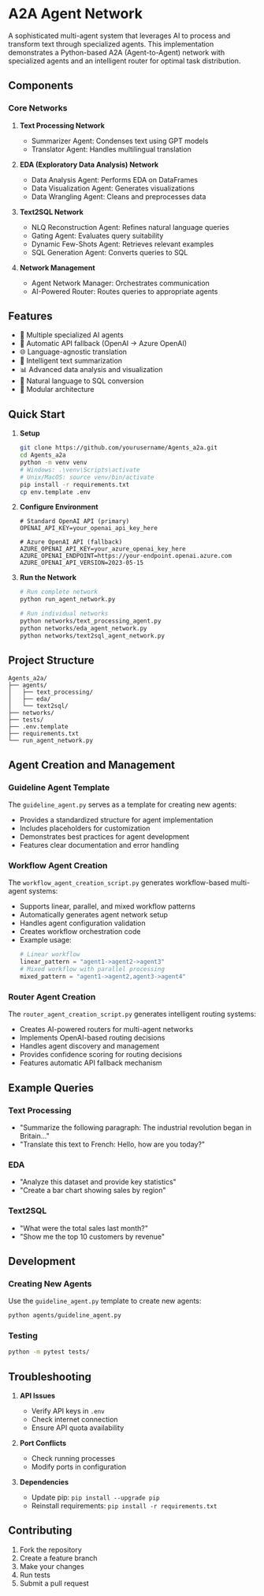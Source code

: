 # A2A Agent Network

A sophisticated multi-agent system that leverages AI to process and transform text through specialized agents. This implementation demonstrates a Python-based A2A (Agent-to-Agent) network with specialized agents and an intelligent router for optimal task distribution.

## Components

### Core Networks
1. **Text Processing Network**
   - Summarizer Agent: Condenses text using GPT models
   - Translator Agent: Handles multilingual translation

2. **EDA (Exploratory Data Analysis) Network**
   - Data Analysis Agent: Performs EDA on DataFrames
   - Data Visualization Agent: Generates visualizations
   - Data Wrangling Agent: Cleans and preprocesses data

3. **Text2SQL Network**
   - NLQ Reconstruction Agent: Refines natural language queries
   - Gating Agent: Evaluates query suitability
   - Dynamic Few-Shots Agent: Retrieves relevant examples
   - SQL Generation Agent: Converts queries to SQL

4. **Network Management**
   - Agent Network Manager: Orchestrates communication
   - AI-Powered Router: Routes queries to appropriate agents

## Features

- 🤖 Multiple specialized AI agents
- 🔄 Automatic API fallback (OpenAI → Azure OpenAI)
- 🌐 Language-agnostic translation
- 📝 Intelligent text summarization
- 📊 Advanced data analysis and visualization
- 💾 Natural language to SQL conversion
- 🔌 Modular architecture

## Quick Start

1. **Setup**
   ```bash
   git clone https://github.com/yourusername/Agents_a2a.git
   cd Agents_a2a
   python -m venv venv
   # Windows: .\venv\Scripts\activate
   # Unix/MacOS: source venv/bin/activate
   pip install -r requirements.txt
   cp env.template .env
   ```

2. **Configure Environment**
   ```
   # Standard OpenAI API (primary)
   OPENAI_API_KEY=your_openai_api_key_here

   # Azure OpenAI API (fallback)
   AZURE_OPENAI_API_KEY=your_azure_openai_key_here
   AZURE_OPENAI_ENDPOINT=https://your-endpoint.openai.azure.com
   AZURE_OPENAI_API_VERSION=2023-05-15
   ```

3. **Run the Network**
   ```bash
   # Run complete network
   python run_agent_network.py

   # Run individual networks
   python networks/text_processing_agent.py
   python networks/eda_agent_network.py
   python networks/text2sql_agent_network.py
   ```

## Project Structure
```
Agents_a2a/
├── agents/
│   ├── text_processing/
│   ├── eda/
│   └── text2sql/
├── networks/
├── tests/
├── .env.template
├── requirements.txt
└── run_agent_network.py
```

## Agent Creation and Management

### Guideline Agent Template
The `guideline_agent.py` serves as a template for creating new agents:
- Provides a standardized structure for agent implementation
- Includes placeholders for customization
- Demonstrates best practices for agent development
- Features clear documentation and error handling

### Workflow Agent Creation
The `workflow_agent_creation_script.py` generates workflow-based multi-agent systems:
- Supports linear, parallel, and mixed workflow patterns
- Automatically generates agent network setup
- Handles agent configuration validation
- Creates workflow orchestration code
- Example usage:
  ```python
  # Linear workflow
  linear_pattern = "agent1->agent2->agent3"
  # Mixed workflow with parallel processing
  mixed_pattern = "agent1->agent2,agent3->agent4"
  ```

### Router Agent Creation
The `router_agent_creation_script.py` generates intelligent routing systems:
- Creates AI-powered routers for multi-agent networks
- Implements OpenAI-based routing decisions
- Handles agent discovery and management
- Provides confidence scoring for routing decisions
- Features automatic API fallback mechanism

## Example Queries

### Text Processing
- "Summarize the following paragraph: The industrial revolution began in Britain..."
- "Translate this text to French: Hello, how are you today?"

### EDA
- "Analyze this dataset and provide key statistics"
- "Create a bar chart showing sales by region"

### Text2SQL
- "What were the total sales last month?"
- "Show me the top 10 customers by revenue"

## Development

### Creating New Agents
Use the `guideline_agent.py` template to create new agents:
```bash
python agents/guideline_agent.py
```

### Testing
```bash
python -m pytest tests/
```

## Troubleshooting

1. **API Issues**
   - Verify API keys in `.env`
   - Check internet connection
   - Ensure API quota availability

2. **Port Conflicts**
   - Check running processes
   - Modify ports in configuration

3. **Dependencies**
   - Update pip: `pip install --upgrade pip`
   - Reinstall requirements: `pip install -r requirements.txt`

## Contributing

1. Fork the repository
2. Create a feature branch
3. Make your changes
4. Run tests
5. Submit a pull request 